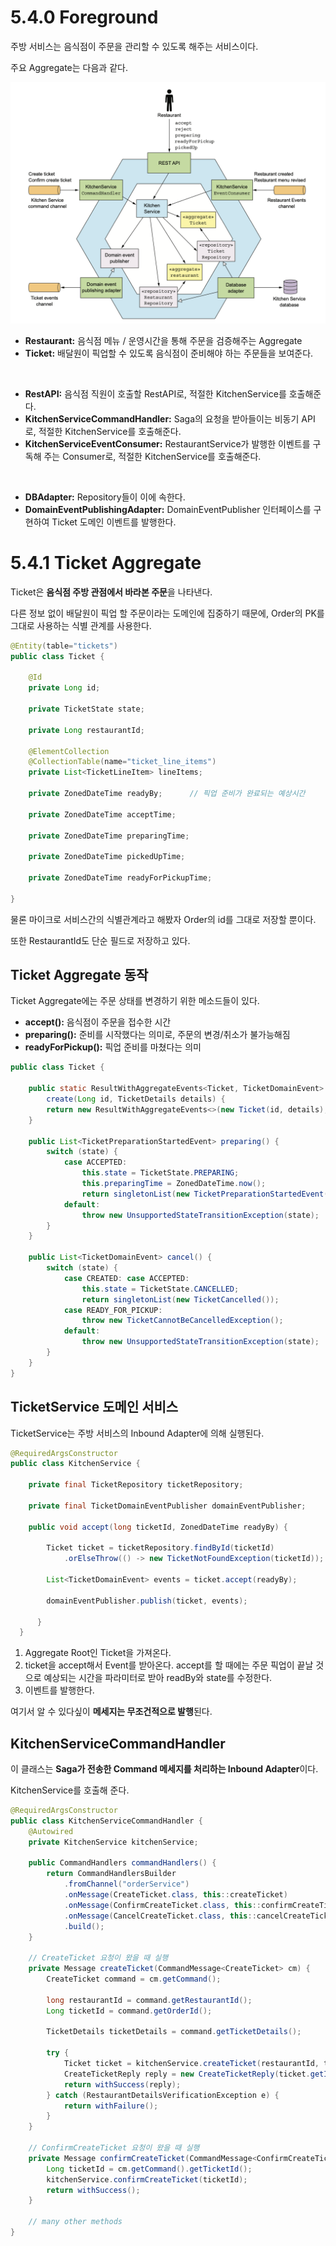 # 5.4.0 Foreground

주방 서비스는 음식점이 주문을 관리할 수 있도록 해주는 서비스이다.

주요 Aggregate는 다음과 같다.

<img src="../../images/image-20211108080218106.png" alt="image-20211108080218106" style="zoom:67%;" />

- **Restaurant:** 음식점 메뉴 / 운영시간을 통해 주문을 검증해주는 Aggregate
- **Ticket:** 배달원이 픽업할 수 있도록 음식점이 준비해야 하는 주문들을 보여준다.

<br>

- **RestAPI:** 음식점 직원이 호출할 RestAPI로, 적절한 KitchenService를 호출해준다.
- **KitchenServiceCommandHandler:** Saga의 요청을 받아들이는 비동기 API로, 적절한 KitchenService를 호출해준다.
- **KitchenServiceEventConsumer:** RestaurantService가 발행한 이벤트를 구독해 주는 Consumer로, 적절한 KitchenService를 호출해준다.

<br>

- **DBAdapter:** Repository들이 이에 속한다.
- **DomainEventPublishingAdapter:** DomainEventPublisher 인터페이스를 구현하여 Ticket 도메인 이벤트를 발행한다.

# 5.4.1 Ticket Aggregate

Ticket은 **음식점 주방 관점에서 바라본 주문**을 나타낸다.

다른 정보 없이 배달원이 픽업 할 주문이라는 도메인에 집중하기 때문에, Order의 PK를 그대로 사용하는 식별 관계를 사용한다.

```java
@Entity(table="tickets")
public class Ticket {
    
    @Id
    private Long id;
    
    private TicketState state;
    
    private Long restaurantId;
    
    @ElementCollection
    @CollectionTable(name="ticket_line_items")
    private List<TicketLineItem> lineItems;
    
    private ZonedDateTime readyBy;		// 픽업 준비가 완료되는 예상시간
    
    private ZonedDateTime acceptTime;
    
    private ZonedDateTime preparingTime;
    
    private ZonedDateTime pickedUpTime;
    
    private ZonedDateTime readyForPickupTime;
    
}
```

물론 마이크로 서비스간의 식별관계라고 해봤자 Order의 id를 그대로 저장할 뿐이다.

또한 RestaurantId도 단순 필드로 저장하고 있다.

## Ticket Aggregate 동작

Ticket Aggregate에는 주문 상태를 변경하기 위한 메소드들이 있다.

- **accept():** 음식점이 주문을 접수한 시간
- **preparing():** 준비를 시작했다는 의미로, 주문의 변경/취소가 불가능해짐
- **readyForPickup():** 픽업 준비를 마쳤다는 의미

``` java
public class Ticket {
    
	public static ResultWithAggregateEvents<Ticket, TicketDomainEvent>
        create(Long id, TicketDetails details) {						// ticket 생성
		return new ResultWithAggregateEvents<>(new Ticket(id, details), new TicketCreatedEvent(id, details));
	}
	
    public List<TicketPreparationStartedEvent> preparing() {
        switch (state) {
            case ACCEPTED:												// 만약 Ticket의 state가 ACCEPTED라면
                this.state = TicketState.PREPARING;						// 주문 상태를 Prepare 상태로 변경
                this.preparingTime = ZonedDateTime.now();				// 준비 시간을 변경
                return singletonList(new TicketPreparationStartedEvent());
            default:
                throw new UnsupportedStateTransitionException(state);	// 아니라면 예외
        }
    }
    
    public List<TicketDomainEvent> cancel() {							// 티켓을 캔슬하는 메소드
        switch (state) {
	        case CREATED: case ACCEPTED:								// 생성/승인됨 이라면
    	        this.state = TicketState.CANCELLED;						// Cancel 상태로 변경
        	    return singletonList(new TicketCancelled());
            case READY_FOR_PICKUP:
                throw new TicketCannotBeCancelledException();			// 이미 PICKUP을 준비하고 있다면 캔슬 불가
            default:
                throw new UnsupportedStateTransitionException(state);	// 상태 이상
        }
    }
}
```

## TicketService 도메인 서비스

TicketService는 주방 서비스의 Inbound Adapter에 의해 실행된다.

```java
@RequiredArgsConstructor
public class KitchenService {

    private final TicketRepository ticketRepository;
	
	private final TicketDomainEventPublisher domainEventPublisher;
    
	public void accept(long ticketId, ZonedDateTime readyBy) {
        
        Ticket ticket = ticketRepository.findById(ticketId)
            .orElseThrow(() -> new TicketNotFoundException(ticketId));

        List<TicketDomainEvent> events = ticket.accept(readyBy);
        
        domainEventPublisher.publish(ticket, events);
        
      }
  }
```

1. Aggregate Root인 Ticket을 가져온다.
2. ticket을 accept해서 Event를 받아온다.
   accept를 할 때에는 주문 픽업이 끝날 것으로 예상되는 시간을 파라미터로 받아 readBy와 state를 수정한다.
3. 이벤트를 발행한다.

여기서 알 수 있다싶이 **메세지는 무조건적으로 발행**된다.

## KitchenServiceCommandHandler

이 클래스는 **Saga가 전송한 Command 메세지를 처리하는 Inbound Adapter**이다.

KitchenService를 호출해 준다.

``` java
@RequiredArgsConstructor
public class KitchenServiceCommandHandler {
	@Autowired
	private KitchenService kitchenService;
    
	public CommandHandlers commandHandlers() {
        return CommandHandlersBuilder
            .fromChannel("orderService")
            .onMessage(CreateTicket.class, this::createTicket)
            .onMessage(ConfirmCreateTicket.class, this::confirmCreateTicket)
            .onMessage(CancelCreateTicket.class, this::cancelCreateTicket)
            .build();
    }
    
    // CreateTicket 요청이 왔을 때 실행
    private Message createTicket(CommandMessage<CreateTicket> cm) {
        CreateTicket command = cm.getCommand();
        
        long restaurantId = command.getRestaurantId();
        Long ticketId = command.getOrderId();
        
        TicketDetails ticketDetails = command.getTicketDetails();
        
        try {
            Ticket ticket = kitchenService.createTicket(restaurantId, ticketId, ticketDetails);
            CreateTicketReply reply = new CreateTicketReply(ticket.getId());
            return withSuccess(reply);
        } catch (RestaurantDetailsVerificationException e) {
            return withFailure();
        }
    }
    
    // ConfirmCreateTicket 요청이 왔을 때 실행
    private Message confirmCreateTicket(CommandMessage<ConfirmCreateTicket> cm) {
        Long ticketId = cm.getCommand().getTicketId();
        kitchenService.confirmCreateTicket(ticketId);
        return withSuccess();
    }
    
    // many other methods
}
```

